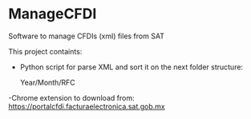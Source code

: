 # ManageCFDI
Software to manage CFDIs (xml) files from SAT

This project containts:

- Python script for parse XML and sort it on the next folder structure:
  
  Year/Month/RFC

-Chrome extension to download from: https://portalcfdi.facturaelectronica.sat.gob.mx
